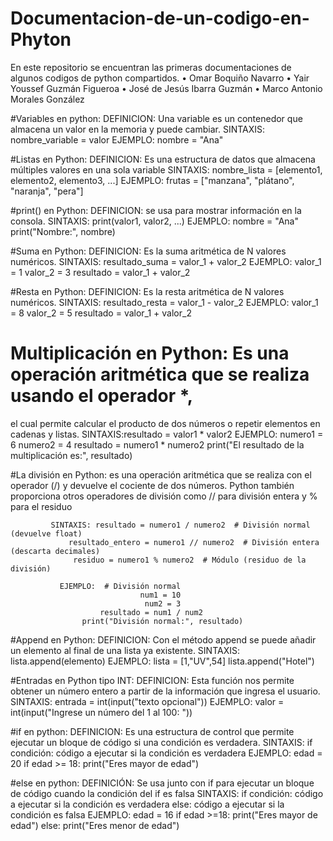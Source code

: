 # Documentacion-de-un-codigo-en-Phyton
En este repositorio se encuentran las primeras documentaciones de algunos codigos de python compartidos.
•	Omar Boquiño Navarro
•	Yair Youssef Guzmán Figueroa
•	José de Jesús Ibarra Guzmán
•	Marco Antonio Morales González


#Variables en python: DEFINICION: Una variable es un contenedor que almacena un valor en la memoria y puede cambiar.
                      SINTAXIS: nombre_variable = valor 
                      EJEMPLO: nombre = "Ana"
                      
#Listas en Python:    DEFINICION: Es una estructura de datos que almacena múltiples valores en una sola variable
                      SINTAXIS: nombre_lista = [elemento1, elemento2, elemento3, ...]
                      EJEMPLO: frutas = ["manzana", "plátano", "naranja", "pera"]
                      
#print() en Python:   DEFINICION: se usa para mostrar información en la consola.
                      SINTAXIS: print(valor1, valor2, ...)
                      EJEMPLO: nombre = "Ana"
                               print("Nombre:", nombre) 

#Suma en Python: DEFINICION: Es la suma aritmética de N valores numéricos.
                      SINTAXIS: resultado_suma = valor_1 + valor_2 
                      EJEMPLO: valor_1 = 1
                               valor_2 = 3
                               resultado = valor_1 + valor_2

#Resta en Python: DEFINICION: Es la resta aritmética de N valores numéricos.
                      SINTAXIS: resultado_resta = valor_1 - valor_2 
                      EJEMPLO: valor_1 = 8
                               valor_2 = 5
                               resultado = valor_1 + valor_2
# Multiplicación en Python: Es una operación aritmética que se realiza usando el operador *,
el cual permite calcular el producto de dos números o repetir elementos en cadenas y listas.
                    SINTAXIS:resultado = valor1 * valor2
                    EJEMPLO:  numero1 = 6 numero2 = 4
                      resultado = numero1 * numero2
          print("El resultado de la multiplicación es:", resultado) 
          
#La división en Python: es una operación aritmética que se realiza con el operador (/) 
                         y devuelve el cociente de dos números.
Python también proporciona otros operadores de división como // para división entera y % para el residuo

             SINTAXIS: resultado = numero1 / numero2  # División normal (devuelve float)
                 resultado_entero = numero1 // numero2  # División entera (descarta decimales)
                  residuo = numero1 % numero2  # Módulo (residuo de la división)

               EJEMPLO:  # División normal
                                 num1 = 10
                                  num2 = 3
                        resultado = num1 / num2
                    print("División normal:", resultado)
                               
                               
#Append en Python: DEFINICION: Con el método append se puede añadir un elemento al final de una lista ya existente.
                   SINTAXIS: lista.append(elemento)
                   EJEMPLO: lista = [1,"UV",54]
                            lista.append("Hotel")

#Entradas en Python tipo INT: DEFINICION: Esta función nos permite obtener un número entero a partir de la información que ingresa el usuario.
                              SINTAXIS: entrada = int(input("texto opcional"))
                              EJEMPLO: valor = int(input("Ingrese un número del 1 al 100: "))

#if en python: DEFINICION: Es una estructura de control que permite ejecutar un bloque de código si una condición es verdadera.
               SINTAXIS: if condición:
                           código a ejecutar si la condición es verdadera
               EJEMPLO: edad = 20
                        if edad >= 18:
                          print("Eres mayor de edad")

#else en python: DEFINICIÓN: Se usa junto con if para ejecutar un bloque de código cuando la condición del if es falsa
                 SINTAXIS: if condición:
                             código a ejecutar si la condición es verdadera
                           else:
                             código a ejecutar si la condición es falsa
                 EJEMPLO: edad = 16
                          if edad >=18:
                            print("Eres mayor de edad")
                          else:
                            print("Eres menor de edad")
